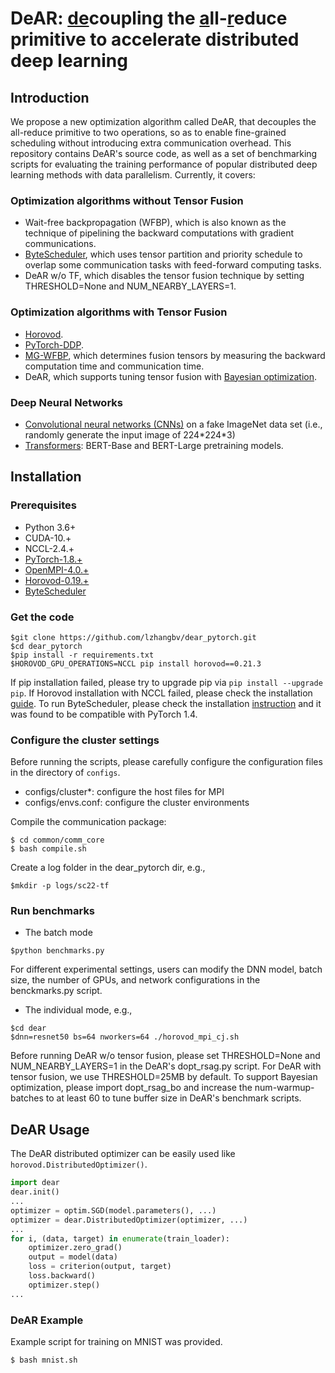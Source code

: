 # DeAR: <u>de</u>coupling the <u>a</u>ll-<u>r</u>educe primitive to accelerate distributed deep learning

## Introduction 
We propose a new optimization algorithm called DeAR, that decouples the all-reduce primitive to two operations, so as to enable fine-grained scheduling without introducing extra communication overhead. This repository contains DeAR's source code, as well as a set of benchmarking scripts for evaluating the training performance of popular distributed deep learning methods with data parallelism. Currently, it covers: 
### Optimization algorithms without Tensor Fusion
- Wait-free backpropagation (WFBP), which is also known as the technique of pipelining the backward computations with gradient communications. 
- [ByteScheduler](https://github.com/bytedance/byteps/tree/bytescheduler/bytescheduler), which uses tensor partition and priority schedule to overlap some communication tasks with
feed-forward computing tasks. 
- DeAR w/o TF, which disables the tensor fusion technique by setting THRESHOLD=None and NUM_NEARBY_LAYERS=1. 
### Optimization algorithms with Tensor Fusion
- [Horovod](https://github.com/horovod/horovod). 
- [PyTorch-DDP](https://pytorch.org/docs/stable/generated/torch.nn.parallel.DistributedDataParallel.html).
- [MG-WFBP](https://github.com/HKBU-HPML/MG-WFBP), which determines fusion tensors by measuring the backward computation time and communication time. 
- DeAR, which supports tuning tensor fusion with [Bayesian optimization](https://github.com/fmfn/BayesianOptimization). 

### Deep Neural Networks
- [Convolutional neural networks (CNNs)](https://pytorch.org/vision/stable/models.html) on a fake ImageNet data set (i.e., randomly generate the input image of 224\*224\*3)
- [Transformers](https://github.com/huggingface/transformers): BERT-Base and BERT-Large pretraining models.

## Installation
### Prerequisites
- Python 3.6+
- CUDA-10.+
- NCCL-2.4.+
- [PyTorch-1.8.+](https://download.pytorch.org/whl/torch_stable.html)
- [OpenMPI-4.0.+](https://www.open-mpi.org/software/ompi/v4.0/)
- [Horovod-0.19.+](https://github.com/horovod/horovod)
- [ByteScheduler](https://github.com/bytedance/byteps/tree/bytescheduler/bytescheduler)

### Get the code
```
$git clone https://github.com/lzhangbv/dear_pytorch.git
$cd dear_pytorch
$pip install -r requirements.txt
$HOROVOD_GPU_OPERATIONS=NCCL pip install horovod==0.21.3
```

If pip installation failed, please try to upgrade pip via `pip install --upgrade pip`. If Horovod installation with NCCL failed, please check the installation [guide](https://horovod.readthedocs.io/en/stable/install_include.html). To run ByteScheduler, please check the installation [instruction](https://github.com/bytedance/byteps/tree/bytescheduler/bytescheduler) and it was found to be compatible with PyTorch 1.4. 

### Configure the cluster settings
Before running the scripts, please carefully configure the configuration files in the directory of `configs`.
- configs/cluster\*: configure the host files for MPI
- configs/envs.conf: configure the cluster environments

Compile the communication package:
```
$ cd common/comm_core
$ bash compile.sh
```

Create a log folder in the dear_pytorch dir, e.g., 
```
$mkdir -p logs/sc22-tf
```

### Run benchmarks
- The batch mode
```
$python benchmarks.py
```

For different experimental settings, users can modify the DNN model, batch size, the number of GPUs, and network configurations in the benckmarks.py script. 


- The individual mode, e.g.,
```
$cd dear
$dnn=resnet50 bs=64 nworkers=64 ./horovod_mpi_cj.sh
```

Before running DeAR w/o tensor fusion, please set THRESHOLD=None and NUM_NEARBY_LAYERS=1 in the DeAR's dopt_rsag.py script. For DeAR with tensor fusion, we use THRESHOLD=25MB by default. To support Bayesian optimization, please import dopt_rsag_bo and increase the num-warmup-batches to at least 60 to tune buffer size in DeAR's benchmark scripts. 

## DeAR Usage
The DeAR distributed optimizer can be easily used like `horovod.DistributedOptimizer()`.
```Python
import dear
dear.init()
... 
optimizer = optim.SGD(model.parameters(), ...)
optimizer = dear.DistributedOptimizer(optimizer, ...)
... 
for i, (data, target) in enumerate(train_loader):
    optimizer.zero_grad()
    output = model(data)
    loss = criterion(output, target)
    loss.backward()
    optimizer.step()
...
```

### DeAR Example
Example script for training on MNIST was provided.
```
$ bash mnist.sh
```

<!-- ## Paper
If you are using this repository for your paper, please cite our work
```
@article{shi2020ddlsurvey,
    author = {Shi, Shaohuai and Tang, Zhenheng and Chu, Xiaowen and Liu, Chengjian and Wang, Wei and Li, Bo},
    title = {Communication-Efficient Distributed Deep Learning: Survey, Evaluation, and Challenges},
    journal = {arXiv},
    year = {2020}
}
``` -->
